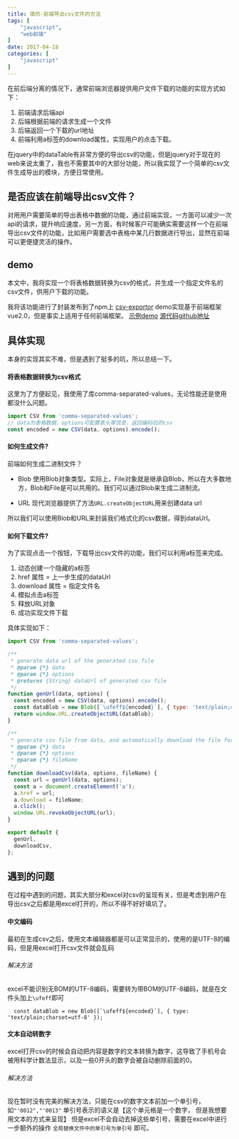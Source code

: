 ```yaml
---
title: 填坑-前端导出csv文件的方法
tags: [
    "javascript",
    "web前端"
]
date: 2017-04-18
categories: [
    "javascript"
]
---
```



在前后端分离的情况下，通常前端浏览器提供用户文件下载的功能的实现方式如下：

1. 前端请求后端api
2. 后端根据前端的请求生成一个文件
3. 后端返回一个下载的url地址
4. 前端利用a标签的download属性，实现用户的点击下载。

在jquery中的dataTable有非常方便的导出csv的功能，但是jquery对于现在的web来说太重了，我也不需要其中的大部分功能，所以我实现了一个简单的csv文件生成导出的模块，方便日常使用。

## 是否应该在前端导出csv文件？
对用用户需要简单的导出表格中数据的功能，通过前端实现，一方面可以减少一次api的请求，提升响应速度，另一方面，有时候客户可能确实需要这样一个在前端导出csv文件的功能，比如用户需要选中表格中某几行数据进行导出，显然在前端可以更便捷灵活的操作。

## demo
本文中，我将实现一个将表格数据转换为csv的格式，并生成一个指定文件名的csv文件，供用户下载的功能。

我将该功能进行了封装发布到了npm上
[csv-exportor](https://www.npmjs.com/package/csv-exportor)
demo实现基于前端框架vue2.0，但是事实上适用于任何前端框架。
[示例demo](https://cody2333.github.io/csv-exportor/)
[源代码github地址](https://github.com/Cody2333/csv-exportor)
## 具体实现
本身的实现其实不难，但是遇到了挺多的坑，所以总结一下。

#### 将表格数据转换为csv格式
这里为了方便起见，我使用了库comma-separated-values，无论性能还是使用都没什么问题。
```js
import CSV from 'comma-separated-values';
// data为表格数据，options可配置表头等信息，返回编码后的csv
const encoded = new CSV(data, options).encode();
```

#### 如何生成文件?

前端如何生成二进制文件？
- Blob
使用Blob对象类型。实际上，File对象就是继承自Blob，所以在大多数地方，Blob和File是可以共用的。我们可以通过Blob来生成二进制流。

- URL
现代浏览器提供了方法`URL.createObjectURL`用来创建data url

所以我们可以使用Blob和URL来封装我们格式化的csv数据，得到dataUrl。

#### 如何下载文件?
为了实现点击一个按钮，下载导出csv文件的功能，我们可以利用a标签来完成。
1. 动态创建一个隐藏的a标签
2. href 属性 = 上一步生成的dataUrl
3. download 属性 = 指定文件名
4. 模拟点击a标签
5. 释放URL对象
6. 成功实现文件下载

具体实现如下：
```js
import CSV from 'comma-separated-values';

/**
 * generate data url of the generated csv file
 * @param {*} data 
 * @param {*} options 
 * @returns {String} dataUrl of generated csv file 
 */
function genUrl(data, options) {
  const encoded = new CSV(data, options).encode();
  const dataBlob = new Blob([`\ufeff${encoded}`], { type: 'text/plain;charset=utf-8' });
  return window.URL.createObjectURL(dataBlob);
}

/**
 * generate csv file from data, and automatically download the file for browser
 * @param {*} data 
 * @param {*} options 
 * @param {*} fileName 
 */
function downloadCsv(data, options, fileName) {
  const url = genUrl(data, options);
  const a = document.createElement('a');
  a.href = url;
  a.download = fileName;
  a.click();
  window.URL.revokeObjectURL(url);
}

export default {
  genUrl,
  downloadCsv,
};

```

## 遇到的问题

在过程中遇到的问题，其实大部分和excel对csv的呈现有关，但是考虑到用户在导出csv之后都是用excel打开的，所以不得不好好填坑了。

#### 中文编码
最初在生成csv之后，使用文本编辑器都是可以正常显示的，使用的是UTF-8的编码，但是用excel打开csv文件就会乱码

###### 解决方法

excel不能识别无BOM的UTF-8编码，需要转为带BOM的UTF-8编码，就是在文件头加上`\ufeff`即可
```
  const dataBlob = new Blob([`\ufeff${encoded}`], { type: 'text/plain;charset=utf-8' });
```

#### 文本自动转数字
excel打开csv的时候会自动把内容是数字的文本转换为数字，这导致了手机号会被用科学计数法显示，以及一些0开头的数字会被自动删除前面的0。

###### 解决方法
现在暂时没有完美的解决方法，只能在csv的数字文本前加一个单引号，如`"'0012","'0013"`
单引号表示的语义是【这个单元格是一个数字， 但是我想要用文本的方式来呈现】
但是excel不会自动去掉这些单引号，需要在excel中进行一步额外的操作
`全局替换文件中的单引号为单引号`
即可。
